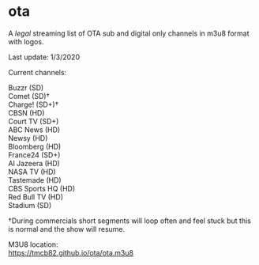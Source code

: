# ota
A *legal* streaming list of OTA sub and digital only channels in m3u8 format with logos.

Last update: 1/3/2020

Current channels:

Buzzr (SD)<br>
Comet (SD)†<br>
Charge! (SD+)†<br>
CBSN (HD)<br>
Court TV (SD+)<br>
ABC News (HD)<br>
Newsy (HD)<br>
Bloomberg (HD)<br>
France24 (SD+)<br>
Al Jazeera (HD)<br>
NASA TV (HD)<br>
Tastemade (HD)<br>
CBS Sports HQ (HD)<br>
Red Bull TV (HD)<br>
Stadium (SD)<br>


†During commercials short segments will loop often and feel stuck but this is normal and the show will resume.


M3U8 location:<br>
https://tmcb82.github.io/ota/ota.m3u8
